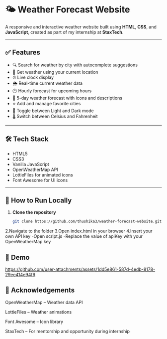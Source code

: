 # 🌤️ Weather Forecast Website

A responsive and interactive weather website built using **HTML**, **CSS**, and **JavaScript**, created as part of my internship at **StaxTech**.

---

## ✅ Features

- 🔍 Search for weather by city with autocomplete suggestions
- 📍 Get weather using your current location
- ⏰ Live clock display
- 🌦️ Real-time current weather data
- 🕒 Hourly forecast for upcoming hours
- 📅 5-day weather forecast with icons and descriptions
- ⭐ Add and manage favorite cities
- 🌙 Toggle between Light and Dark mode
- 🌡️ Switch between Celsius and Fahrenheit

---

## 🛠️ Tech Stack

- HTML5  
- CSS3  
- Vanilla JavaScript  
- OpenWeatherMap API  
- LottieFiles for animated icons  
- Font Awesome for UI icons

---

## 🚀 How to Run Locally

1. **Clone the repository**
   ```bash
   git clone https://github.com/thushika3/weather-forecast-website.git
2.Navigate to the folder
3.Open index.html in your browser
4.Insert your own API key
   -Open script.js
   -Replace the value of apiKey with your OpenWeatherMap key

## 📸 Demo

https://github.com/user-attachments/assets/1dd5e861-587d-4edb-8178-29ee414e94f6

## 🙏 Acknowledgements

OpenWeatherMap – Weather data API

LottieFiles – Weather animations

Font Awesome – Icon library

StaxTech – For mentorship and opportunity during internship

